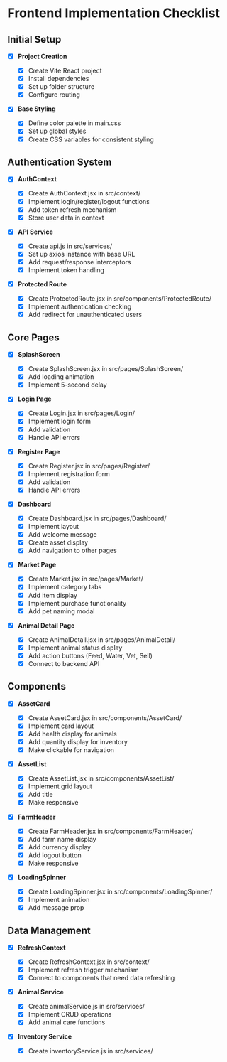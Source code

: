# Frontend Implementation Checklist

## Initial Setup

- [x] **Project Creation**

  - [x] Create Vite React project
  - [x] Install dependencies
  - [x] Set up folder structure
  - [x] Configure routing

- [x] **Base Styling**
  - [x] Define color palette in main.css
  - [x] Set up global styles
  - [x] Create CSS variables for consistent styling

## Authentication System

- [x] **AuthContext**

  - [x] Create AuthContext.jsx in src/context/
  - [x] Implement login/register/logout functions
  - [x] Add token refresh mechanism
  - [x] Store user data in context

- [x] **API Service**

  - [x] Create api.js in src/services/
  - [x] Set up axios instance with base URL
  - [x] Add request/response interceptors
  - [x] Implement token handling

- [x] **Protected Route**
  - [x] Create ProtectedRoute.jsx in src/components/ProtectedRoute/
  - [x] Implement authentication checking
  - [x] Add redirect for unauthenticated users

## Core Pages

- [x] **SplashScreen**

  - [x] Create SplashScreen.jsx in src/pages/SplashScreen/
  - [x] Add loading animation
  - [x] Implement 5-second delay

- [x] **Login Page**

  - [x] Create Login.jsx in src/pages/Login/
  - [x] Implement login form
  - [x] Add validation
  - [x] Handle API errors

- [x] **Register Page**

  - [x] Create Register.jsx in src/pages/Register/
  - [x] Implement registration form
  - [x] Add validation
  - [x] Handle API errors

- [x] **Dashboard**

  - [x] Create Dashboard.jsx in src/pages/Dashboard/
  - [x] Implement layout
  - [x] Add welcome message
  - [x] Create asset display
  - [x] Add navigation to other pages

- [x] **Market Page**

  - [x] Create Market.jsx in src/pages/Market/
  - [x] Implement category tabs
  - [x] Add item display
  - [x] Implement purchase functionality
  - [x] Add pet naming modal

- [x] **Animal Detail Page**
  - [x] Create AnimalDetail.jsx in src/pages/AnimalDetail/
  - [x] Implement animal status display
  - [x] Add action buttons (Feed, Water, Vet, Sell)
  - [x] Connect to backend API

## Components

- [x] **AssetCard**

  - [x] Create AssetCard.jsx in src/components/AssetCard/
  - [x] Implement card layout
  - [x] Add health display for animals
  - [x] Add quantity display for inventory
  - [x] Make clickable for navigation

- [x] **AssetList**

  - [x] Create AssetList.jsx in src/components/AssetList/
  - [x] Implement grid layout
  - [x] Add title
  - [x] Make responsive

- [x] **FarmHeader**

  - [x] Create FarmHeader.jsx in src/components/FarmHeader/
  - [x] Add farm name display
  - [x] Add currency display
  - [x] Add logout button
  - [x] Make responsive

- [x] **LoadingSpinner**
  - [x] Create LoadingSpinner.jsx in src/components/LoadingSpinner/
  - [x] Implement animation
  - [x] Add message prop

## Data Management

- [x] **RefreshContext**

  - [x] Create RefreshContext.jsx in src/context/
  - [x] Implement refresh trigger mechanism
  - [x] Connect to components that need data refreshing

- [x] **Animal Service**

  - [x] Create animalService.js in src/services/
  - [x] Implement CRUD operations
  - [x] Add animal care functions

- [x] **Inventory Service**
  - [x] Create inventoryService.js in src/services/
